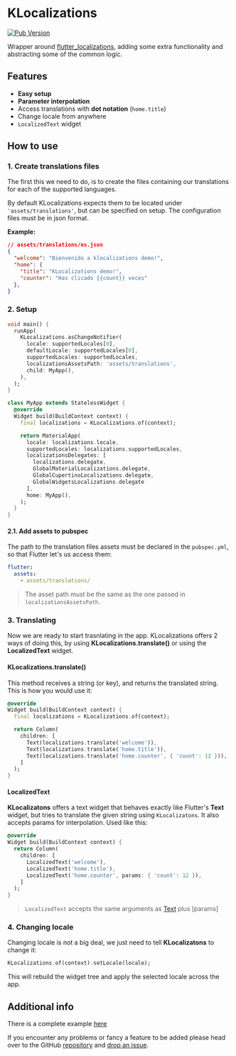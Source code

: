 # KLocalizations

[![Pub Version](https://img.shields.io/pub/v/klocalizations_flutter?style=flat-square)](https://pub.dev/packages/klocalizations_flutter)

Wrapper around [flutter_localizations](https://api.flutter.dev/flutter/flutter_localizations/flutter_localizations-library.html), adding some extra functionality and abstracting some of the common logic. 

## Features
* **Easy setup**
* **Parameter interpolation**
* Access translations with **dot notation** (`home.title`)
* Change locale from anywhere
* `LocalizedText` widget

## How to use

### 1. Create translations files
The first this we need to do, is to create the files containing our translations for each of the supported languages.

By default KLocalizations expects them to be located under `'assets/translations'`, but can be specified on setup. The configuration files must be in json format.

**Example:**
```json
// assets/translations/es.json
{
  "welcome": "Bienvenido a klocalizations demo!",
  "home": {
    "title": "KLocalizations demo!",
    "counter": "Has clicado {{count}} veces"
  },
}
```


### 2. Setup

```dart
void main() {
  runApp(
    KLocalizations.asChangeNotifier(
      locale: supportedLocales[0],
      defaultLocale: supportedLocales[0],
      supportedLocales: supportedLocales,
      localizationsAssetsPath: 'assets/translations',
      child: MyApp(),
    ),
  );
}

class MyApp extends StatelessWidget {
  @override
  Widget build(BuildContext context) {
    final localizations = KLocalizations.of(context);

    return MaterialApp(
      locale: localizations.locale,
      supportedLocales: localizations.supportedLocales,
      localizationsDelegates: [
        localizations.delegate,
        GlobalMaterialLocalizations.delegate,
        GlobalCupertinoLocalizations.delegate,
        GlobalWidgetsLocalizations.delegate
      ],
      home: MyApp(),
    );
  }
}
```

#### 2.1. Add assets to pubspec
The path to the translation files assets must be declared in the `pubspec.yml`, so that Flutter let's us access them:
```yml
flutter:
  assets:
    - assets/translations/
```

> The asset path must be the same as the one passed in `localizationsAssetsPath`.

### 3. Translating

Now we are ready to start trasnlating in the app. KLocalizations offers 2 ways of doing this, by using **KLocalizations.translate()** or using the **LocalizedText** widget.

#### KLocalizations.translate()

This method receives a string (or key), and returns the translated string. This is how you would use it: 

```dart
@override
Widget build(BuildContext context) {
  final localizations = KLocalizations.of(context);

  return Column(
    children: [
      Text(localizations.translate('welcome')),
      Text(localizations.translate('home.title')),
      Text(localizations.translate('home.counter', { 'count': 12 })),
    ]
  );
}
```

#### LocalizedText

**KLocalizatons** offers a text widget that behaves exactly like Flutter's **Text** widget, but tries to translate the given string using `KLocalizatons`. It also accepts params for interpolation. Used like this:

```dart
@override
Widget build(BuildContext context) {
  return Column(
    children: [
      LocalizedText('welcome'),
      LocalizedText('home.title'),
      LocalizedText('home.counter', params: { 'count': 12 }),
    ]
  );
}
```

> `LocalizedText` accepts the same arguments as [Text](https://api.flutter.dev/flutter/widgets/Text-class.html) plus [params]


### 4. Changing locale

Changing locale is not a big deal, we just need to tell **KLocalizatons** to change it:
```dart
KLocalizations.of(context).setLocale(locale);
```

This will rebuild the widget tree and apply the selected locale across the app.


## Additional info

There is a complete example [here](https://github.com/nombrekeff/klocalizations_flutter/tree/main/example)

If you encounter any problems or fancy a feature to be added please head over to the GitHub [repository](https://github.com/nombrekeff/klocalizations_flutter/) and [drop an issue](https://github.com/nombrekeff/klocalizations_flutter/issues/new).


